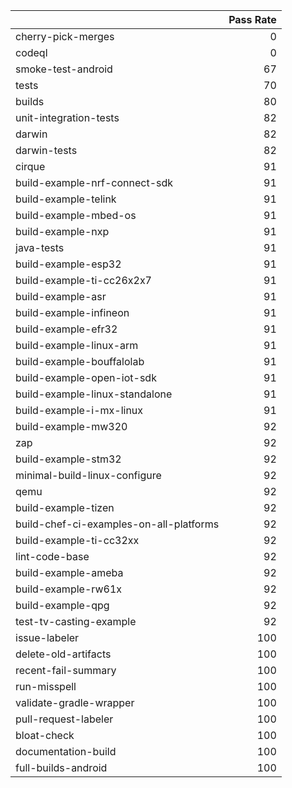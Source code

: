 |                                         |   Pass Rate |
|:----------------------------------------|------------:|
| cherry-pick-merges                      |           0 |
| codeql                                  |           0 |
| smoke-test-android                      |          67 |
| tests                                   |          70 |
| builds                                  |          80 |
| unit-integration-tests                  |          82 |
| darwin                                  |          82 |
| darwin-tests                            |          82 |
| cirque                                  |          91 |
| build-example-nrf-connect-sdk           |          91 |
| build-example-telink                    |          91 |
| build-example-mbed-os                   |          91 |
| build-example-nxp                       |          91 |
| java-tests                              |          91 |
| build-example-esp32                     |          91 |
| build-example-ti-cc26x2x7               |          91 |
| build-example-asr                       |          91 |
| build-example-infineon                  |          91 |
| build-example-efr32                     |          91 |
| build-example-linux-arm                 |          91 |
| build-example-bouffalolab               |          91 |
| build-example-open-iot-sdk              |          91 |
| build-example-linux-standalone          |          91 |
| build-example-i-mx-linux                |          91 |
| build-example-mw320                     |          92 |
| zap                                     |          92 |
| build-example-stm32                     |          92 |
| minimal-build-linux-configure           |          92 |
| qemu                                    |          92 |
| build-example-tizen                     |          92 |
| build-chef-ci-examples-on-all-platforms |          92 |
| build-example-ti-cc32xx                 |          92 |
| lint-code-base                          |          92 |
| build-example-ameba                     |          92 |
| build-example-rw61x                     |          92 |
| build-example-qpg                       |          92 |
| test-tv-casting-example                 |          92 |
| issue-labeler                           |         100 |
| delete-old-artifacts                    |         100 |
| recent-fail-summary                     |         100 |
| run-misspell                            |         100 |
| validate-gradle-wrapper                 |         100 |
| pull-request-labeler                    |         100 |
| bloat-check                             |         100 |
| documentation-build                     |         100 |
| full-builds-android                     |         100 |